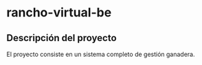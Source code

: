# rancho-virtual-be

## Descripción del proyecto

El proyecto consiste en un sistema completo de gestión ganadera. 